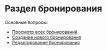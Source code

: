 # Раздел бронирования

Основные вопросы:

* [Просмотр всех бронирований](viewing-all-bookings.md)
* [Создание нового бронирования](creating-a-new-booking.md)
* [Редактирование бронирования](edit-booking.md)
